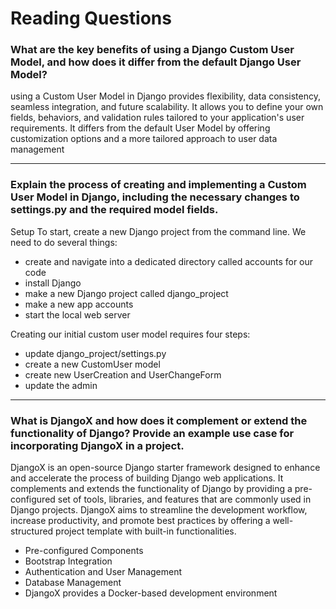 # Reading Questions

### What are the key benefits of using a Django Custom User Model, and how does it differ from the default Django User Model?

using a Custom User Model in Django provides flexibility, data consistency, seamless integration, and future scalability. It allows you to define your own fields, behaviors, and validation rules tailored to your application's user requirements. It differs from the default User Model by offering customization options and a more tailored approach to user data management

---

### Explain the process of creating and implementing a Custom User Model in Django, including the necessary changes to settings.py and the required model fields.

Setup
To start, create a new Django project from the command line. We need to do several things:

- create and navigate into a dedicated directory called accounts for our code
- install Django
- make a new Django project called django_project
- make a new app accounts
- start the local web server

Creating our initial custom user model requires four steps:

- update django_project/settings.py
- create a new CustomUser model
- create new UserCreation and UserChangeForm
- update the admin

---

### What is DjangoX and how does it complement or extend the functionality of Django? Provide an example use case for incorporating DjangoX in a project.

DjangoX is an open-source Django starter framework designed to enhance and accelerate the process of building Django web applications. It complements and extends the functionality of Django by providing a pre-configured set of tools, libraries, and features that are commonly used in Django projects. 
DjangoX aims to streamline the development workflow, increase productivity, and promote best practices by offering a well-structured project template with built-in functionalities.

- Pre-configured Components
- Bootstrap Integration
- Authentication and User Management
- Database Management
- DjangoX provides a Docker-based development environment